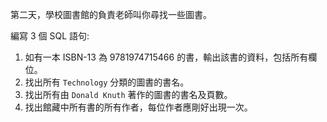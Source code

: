 第二天，學校圖書館的負責老師叫你尋找一些圖書。

編寫 3 個 SQL 語句:

1. 如有一本 ISBN-13 為 9781974715466 的書，輸出該書的資料，包括所有欄位。
2. 找出所有 `Technology` 分類的圖書的書名。
3. 找出所有由 `Donald Knuth` 著作的圖書的書名及頁數。
4. 找出館藏中所有書的所有作者，每位作者應剛好出現一次。
